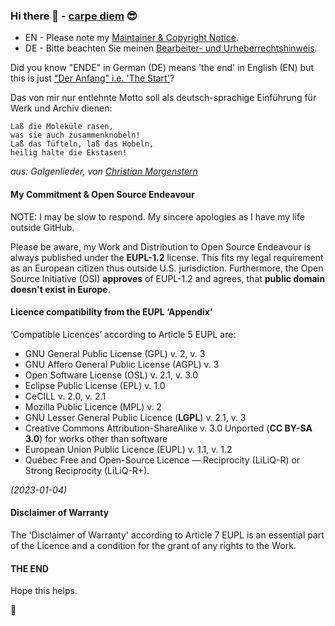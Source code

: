 ### Hi there 👋 - [carpe diem](https://github.com/Zweihorn/Zweihorn_fascicle/blob/main/README.md) 😎

* EN - Please note my [Maintainer & Copyright Notice](MAINTAINER.md).
* DE - Bitte beachten Sie meinen [Bearbeiter- und Urheberrechtshinweis](BEARBEITER.md).

Did you know "ENDE" in German (DE) means 'the end' in English (EN) but this is just ["Der Anfang" i.e. 'The Start'](https://github.com/Zweihorn/Zweihorn_fascicle/blob/main/README.md)?

Das von mir nur entlehnte Motto soll als deutsch-sprachige Einführung für Werk und Archiv dienen:

```
Laß die Moleküle rasen,
was sie auch zusammenknobeln!
Laß das Tüfteln, laß das Hobeln,
heilig halte die Ekstasen!
```

_aus: Galgenlieder, von [Christian Morgenstern](https://github.com/Zweihorn/Zweihorn_fascicle/blob/main/README.md#mein-motto-de)_

#### My Commitment & Open Source Endeavour

NOTE: I may be slow to respond. My sincere apologies as I have my life outside GitHub.

Please be aware, my Work and Distribution to Open Source Endeavour is
always published under the **EUPL-1.2** license.  This fits my legal
requirement as an European citizen thus outside U.S. jurisdiction.
Furthermore, the Open Source Initiative (OSI) **approves** of EUPL-1.2
and agrees, that **public domain doesn't exist in Europe**.

#### Licence compatibility from the EUPL ‘Appendix’

‘Compatible Licences’ according to Article 5 EUPL are:

- GNU General Public License (GPL) v. 2, v. 3
- GNU Affero General Public License (AGPL) v. 3
- Open Software License (OSL) v. 2.1, v. 3.0
- Eclipse Public License (EPL) v. 1.0
- CeCILL v. 2.0, v. 2.1
- Mozilla Public Licence (MPL) v. 2
- GNU Lesser General Public Licence (**LGPL**) v. 2.1, v. 3
- Creative Commons Attribution-ShareAlike v. 3.0 Unported (**CC BY-SA 3.0**) for
  works other than software
- European Union Public Licence (EUPL) v. 1.1, v. 1.2
- Québec Free and Open-Source Licence — Reciprocity (LiLiQ-R) or Strong
  Reciprocity (LiLiQ-R+).

_(2023-01-04)_

#### Disclaimer of Warranty

The 'Disclaimer of Warranty' according to Article 7 EUPL is an essential part of the
Licence and a condition for the grant of any rights to the Work.

#### THE END

Hope this helps.

🌻
